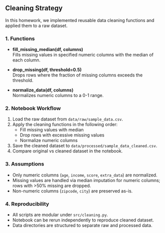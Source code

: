 
## Cleaning Strategy

In this homework, we implemented reusable data cleaning functions and applied them to a raw dataset.

### 1. Functions

- **fill_missing_median(df, columns)**  
  Fills missing values in specified numeric columns with the median of each column.

- **drop_missing(df, threshold=0.5)**  
  Drops rows where the fraction of missing columns exceeds the threshold.

- **normalize_data(df, columns)**  
  Normalizes numeric columns to a 0-1 range.

### 2. Notebook Workflow

1. Load the raw dataset from `data/raw/sample_data.csv`.
2. Apply the cleaning functions in the following order:
   - Fill missing values with median
   - Drop rows with excessive missing values
   - Normalize numeric columns
3. Save the cleaned dataset to `data/processed/sample_data_cleaned.csv`.
4. Compare original vs cleaned dataset in the notebook.

### 3. Assumptions

- Only numeric columns (`age`, `income`, `score`, `extra_data`) are normalized.
- Missing values are handled via median imputation for numeric columns; rows with >50% missing are dropped.
- Non-numeric columns (`zipcode`, `city`) are preserved as-is.

### 4. Reproducibility

- All scripts are modular under `src/cleaning.py`.
- Notebook can be rerun independently to reproduce cleaned dataset.
- Data directories are structured to separate raw and processed data.


